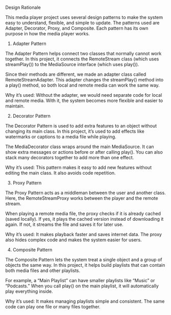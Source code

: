 Design Rationale

This media player project uses several design patterns to make the system easy to understand, flexible, and simple to update.
The patterns used are Adapter, Decorator, Proxy, and Composite. Each pattern has its own purpose in how the media player works.

1. Adapter Pattern

The Adapter Pattern helps connect two classes that normally cannot work together.
In this project, it connects the RemoteStream class (which uses streamPlay()) to the MediaSource interface (which uses play()).

Since their methods are different, we made an adapter class called RemoteStreamAdapter.
This adapter changes the streamPlay() method into a play() method, so both local and remote media can work the same way.

Why it’s used:
Without the adapter, we would need separate code for local and remote media.
With it, the system becomes more flexible and easier to maintain.

2. Decorator Pattern

The Decorator Pattern is used to add extra features to an object without changing its main class.
In this project, it’s used to add effects like watermarks or captions to a media file while playing.

The MediaDecorator class wraps around the main MediaSource.
It can show extra messages or actions before or after calling play().
You can also stack many decorators together to add more than one effect.

Why it’s used:
This pattern makes it easy to add new features without editing the main class.
It also avoids code repetition.

3. Proxy Pattern

The Proxy Pattern acts as a middleman between the user and another class.
Here, the RemoteStreamProxy works between the player and the remote stream.

When playing a remote media file, the proxy checks if it is already cached (saved locally).
If yes, it plays the cached version instead of downloading it again.
If not, it streams the file and saves it for later use.

Why it’s used:
It makes playback faster and saves internet data.
The proxy also hides complex code and makes the system easier for users.

4. Composite Pattern

The Composite Pattern lets the system treat a single object and a group of objects the same way.
In this project, it helps build playlists that can contain both media files and other playlists.

For example, a “Main Playlist” can have smaller playlists like “Music” or “Podcasts.”
When you call play() on the main playlist, it will automatically play everything inside.

Why it’s used:
It makes managing playlists simple and consistent.
The same code can play one file or many files together.